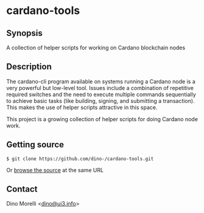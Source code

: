 # cardano-tools


## Synopsis

A collection of helper scripts for working on Cardano blockchain nodes


## Description

The cardano-cli program available on systems running a Cardano node is a very
powerful but low-level tool. Issues include a combination of repetitive
required switches and the need to execute multiple commands sequentially to
achieve basic tasks (like building, signing, and submitting a transaction).
This makes the use of helper scripts attractive in this space.

This project is a growing collection of helper scripts for doing Cardano node
work.


## Getting source

    $ git clone https://github.com/dino-/cardano-tools.git

Or [browse the source](https://github.com/dino-/cardano-tools.git) at the same URL


## Contact

Dino Morelli <[dino@ui3.info](mailto:dino@ui3.info)>
